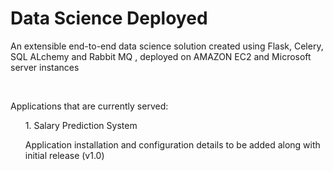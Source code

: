 # Data Science Deployed
<p>An extensible end-to-end data science solution created using Flask, Celery, SQL ALchemy and Rabbit MQ , deployed on AMAZON EC2 and Microsoft server instances</p><br>
<p>Applications that are currently served: </p>
<ol> 1. Salary Prediction System </p>

<p> Application installation and configuration details to be added along with initial release (v1.0)</p>
